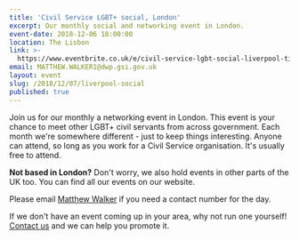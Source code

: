 ```yaml
---
title: 'Civil Service LGBT+ social, London'
excerpt: Our monthly social and networking event in London.
event-date: 2018-12-06 18:00:00
location: The Lisbon 
link: >-
  https://www.eventbrite.co.uk/e/civil-service-lgbt-social-liverpool-tickets-52899654290
email: MATTHEW.WALKER1@dwp.gsi.gov.uk
layout: event
slug: /2018/12/07/liverpool-social
published: true
---
```

Join us for our monthly a networking event in London. This event is your chance to meet other LGBT+ civil servants from across government. Each month we're somewhere different - just to keep things interesting. Anyone can attend, so long as you work for a Civil Service organisation. It's usually free to attend.

**Not based in London?** Don't worry, we also hold events in other parts of the UK too. You can find all our events on our website.

Please email [Matthew Walker](mailto:MATTHEW.WALKER1@dwp.gsi.gov.uk) if you need a contact number for the day.

If we don't have an event coming up in your area, why not run one yourself! [Contact us](/about/contact-us/) and we can help you promote it.